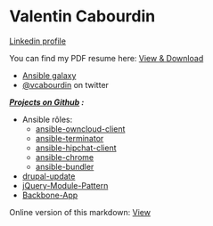 Valentin Cabourdin
======
[Linkedin profile](https://www.linkedin.com/in/vcabourdin/)

You can find my PDF resume here: [View & Download](https://vcabourdin.github.io/resume/vcabourdin-resume-public.pdf)

* [Ansible galaxy](https://galaxy.ansible.com/vcabourdin/)
* [@vcabourdin](http://twitter.com/vcabourdin) on twitter 

***[Projects on Github](https://github.com/vcabourdin)  :***

* Ansible rôles:
  * [ansible-owncloud-client](https://github.com/vcabourdin/ansible-owncloud-client)
  * [ansible-terminator](https://github.com/vcabourdin/ansible-terminator)
  * [ansible-hipchat-client](https://github.com/vcabourdin/ansible-hipchat-client)
  * [ansible-chrome](https://github.com/vcabourdin/ansible-chrome)
  * [ansible-bundler](https://github.com/vcabourdin/ansible-bundler)
* [drupal-update](https://github.com/vcabourdin/drupal-update)
* [jQuery-Module-Pattern](https://github.com/vcabourdin/jQuery-Module-Pattern)
* [Backbone-App](https://github.com/vcabourdin/Backbone-App)

Online version of this markdown: [View](https://vcabourdin.github.io/resume/)
